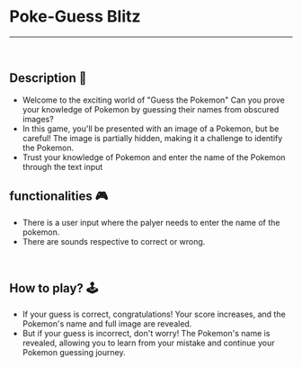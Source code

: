 # **Poke-Guess Blitz** 

---

<br>

## **Description 📃**
- Welcome to the exciting world of "Guess the Pokemon" Can you prove your knowledge of Pokemon by guessing their names from obscured images?
- In this game, you'll be presented with an image of a Pokemon, but be careful! The image is partially hidden, making it  a challenge to identify the Pokemon.
-  Trust your knowledge of Pokemon and enter the name of the Pokemon through the text input


## **functionalities 🎮**
- There is a user input where the palyer needs to enter the name of the pokemon.
- There are sounds respective to correct or wrong.

<br>

## **How to play? 🕹️**

- If your guess is correct, congratulations! Your score increases, and the Pokemon's name and full image are revealed.
- But if your guess is incorrect, don't worry! The Pokemon's name is revealed, allowing you to learn from your mistake and continue your Pokemon guessing journey.

<br>

